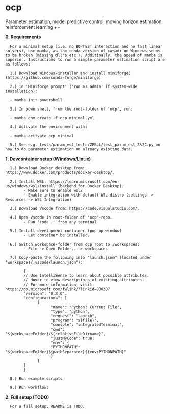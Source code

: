# ocp
Parameter estimation, model predictive control, moving horizon estimation, reinforcement learning ++

**0. Requirements**

      For a minimal setup (i.e. no BOPTEST interaction and no fast linear solvers), use mamba, as the conda version of casadi on Windows seems to be broken (missing dll's etc.). Additinally, the speed of mamba is superior. Instructions to run a simple parameter estimation script are as follows:
      
      1.) Download Windows-installer and install miniforge3 (https://github.com/conda-forge/miniforge)
      
      2.) In 'Miniforge prompt' ('run as admin' if system-wide installation):
      
      - mamba init powershell
      
      3.) In powershell, from the root-folder of 'ocp', run:
      
      - mamba env create -f ocp_minimal.yml

      4.) Activate the environment with:

      - mamba activate ocp_minimal
      
      5.) See e.g. tests/param_est_tests/ZEBLL/test_param_est_2R2C.py on how to do parameter estimation on already existing data.

**1. Devcontainer setup (Windows/Linux)**

      1.) Download Docker desktop from: https://www.docker.com/products/docker-desktop/.

      2.) Install WSL: https://learn.microsoft.com/en-us/windows/wsl/install (backend for Docker Desktop).
            - Make sure to enable wsl2
            - Enable integration with default WSL distro (settings -> Resources -> WSL Integration)

      3.) Download Vscode from: https://code.visualstudio.com/.

      4.) Open Vscode in root-folder of "ocp"-repo.
			- Run 'code .' from any terminal

      5.) Install development container (pop-up window)
			- Let container be installed.
	  
	  6.) Switch workspace-folder from ocp root to /workspaces:
			- File -> Open Folder.. -> workspaces

      7.) Copy-paste the following into "launch.json" (located under "workspaces/.vscode/launch.json"):

            {
            // Use IntelliSense to learn about possible attributes.
            // Hover to view descriptions of existing attributes.
            // For more information, visit: https://go.microsoft.com/fwlink/?linkid=830387
            "version": "0.2.0",
            "configurations": [
                  {
                        "name": "Python: Current File",
                        "type": "python",
                        "request": "launch",
                        "program": "${file}",
                        "console": "integratedTerminal",
                        "cwd": "${workspaceFolder}/${relativeFileDirname}",
                        "justMyCode": true,
                        "env": {
                        "PYTHONPATH": "${workspaceFolder}${pathSeparator}${env:PYTHONPATH}"
                        }
                  }
            ]
            }

      8.) Run example scripts
	  
	  9.) Run workflow:

**2. Full setup (TODO)**

      For a full setup, README is TODO.